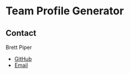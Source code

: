 # Team Profile Generator

## Contact

Brett Piper

- [GitHub](https://github.com/bpiper91)
- [Email](mailto:bpiper91@gmail.com)